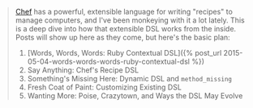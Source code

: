 > [Chef](https://chef.io) has a powerful, extensible language for writing "recipes" to manage computers, and I've been monkeying with it a lot lately. This is a deep dive into how that extensible DSL works from the inside.  Posts will show up here as they come, but here's the basic plan:
>
> 1. [Words, Words, Words: Ruby Contextual DSL]({% post_url 2015-05-04-words-words-words-ruby-contextual-dsl %})
> 2. Say Anything: Chef's Recipe DSL
> 3. Something's Missing Here: Dynamic DSL and `method_missing`
> 4. Fresh Coat of Paint: Customizing Existing DSL
> 5. Wanting More: Poise, Crazytown, and Ways the DSL May Evolve

